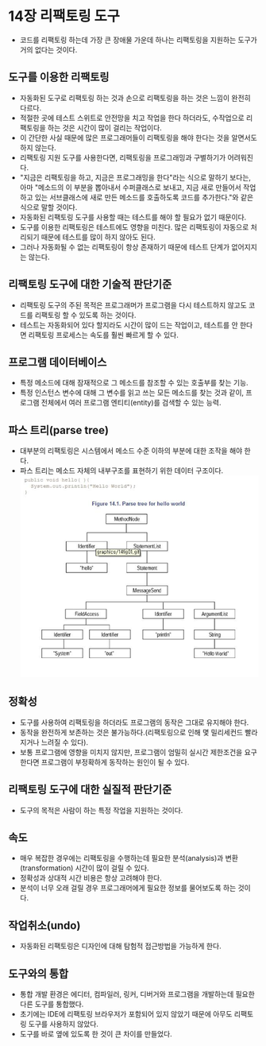 # 14장 리팩토링 도구

* 코드를 리팩토링 하는데 가장 큰 장애물 가운데 하나는 리팩토링을 지원하는 도구가 거의 없다는 것이다.

## 도구를 이용한 리팩토링

* 자동화된 도구로 리팩토링 하는 것과 손으로 리팩토링을 하는 것은 느낌이 완전히 다르다.
* 적절한 곳에 테스트 스위트로 안전망을 치고 작업을 한다 하더라도, 수작업으로 리팩토링을 하는 것은 시간이 많이 걸리는 작업이다.
* 이 간단한 사실 때문에 많은 프로그래머들이 리팩토링을 해야 한다는 것을 알면서도 하지 않는다.
* 리팩토링 지원 도구를 사용한다면, 리팩토링을 프로그래밍과 구별하기가 어려워진다.
* "지금은 리팩토링을 하고, 지금은 프로그래밍을 한다"라는 식으로 말하기 보다는, 아마 "메소드의 이 부분을 뽑아내서 수퍼클래스로 보내고, 지금 새로 만들어서 작업하고 있는 서브클래스에 새로 만든 메소드를 호출하도록 코드를 추가한다."와 같은 식으로 말할 것이다.
* 자동화된 리팩토링 도구를 사용할 때는 테스트를 해야 할 필요가 없기 때문이다.
* 도구를 이용한 리팩토링은 테스트에도 영향을 미친다. 많은 리팩토링이 자동으로 처리되기 때문에 테스트를 많이 하지 않아도 된다.
* 그러나 자동화될 수 없는 리팩토링이 항상 존재하기 때문에 테스트 단계가 없어지지는 않는다.

## 리팩토링 도구에 대한 기술적 판단기준

* 리팩토링 도구의 주된 목적은 프로그래머가 프로그램을 다시 테스트하지 않고도 코드를 리팩토링 할 수 있도록 하는 것이다.
* 테스트는 자동화되어 있다 할지라도 시간이 많이 드는 작업이고, 테스트를 안 한다면 리팩토링 프로세스는 속도를 훨씬 빠르게 할 수 있다.

## 프로그램 데이터베이스

* 특정 메소드에 대해 잠재적으로 그 메소드를 참조할 수 있는 호출부를 찾는 기능.
* 특정 인스턴스 변수에 대해 그 변수를 읽고 쓰는 모든 메소드를 찾는 것과 같이, 프로그램 전체에서 여러 프로그램 엔티티(entity)를 검색할 수 있는 능력.

## 파스 트리(parse tree)

* 대부분의 리팩토링은 시스템에서 메소드 수준 이하의 부분에 대한 조작을 해야 한다.
* 파스 트리는 메소드 자체의 내부구조를 표현하기 위한 데이터 구조이다.
![](res/parse.JPG)

## 정확성

* 도구를 사용하여 리팩토링을 하더라도 프로그램의 동작은 그대로 유지해야 한다.
* 동작을 완전하게 보존하는 것은 불가능하다.(리팩토링으로 인해 몇 밀리세컨드 빨라지거나 느려질 수 있다).
* 보통 프로그램에 영향을 미치지 않지만, 프로그램이 엄밀히 실시간 제한조건을 요구한다면 프로그램이 부정확하게 동작하는 원인이 될 수 있다.

## 리팩토링 도구에 대한 실질적 판단기준

* 도구의 목적은 사람이 하는 특정 작업을 지원하는 것이다.

## 속도

* 매우 복잡한 경우에는 리팩토링을 수행하는데 필요한 분석(analysis)과 변환(transformation) 시간이 많이 걸릴 수 있다.
* 정확성과 상대적 시간 비용은 항상 고려해야 한다.
* 분석이 너무 오래 걸릴 경우 프로그래머에게 필요한 정보를 물어보도록 하는 것이다.

## 작업취소(undo)

* 자동화된 리팩토링은 디자인에 대해 탐험적 접근방법을 가능하게 한다.

## 도구와의 통합

* 통합 개발 환경은 에디터, 컴파일러, 링커, 디버거와 프로그램을 개발하는데 필요한 다른 도구를 통합했다.
* 초기에는 IDE에 리팩토링 브라우저가 포함되어 있지 않았기 때문에 아무도 리팩토링 도구를 사용하지 않았다.
* 도구를 바로 옆에 있도록 한 것이 큰 차이를 만들었다.